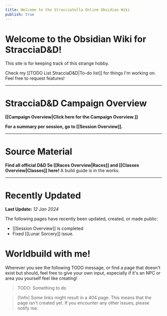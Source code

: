 ```yaml
---
title: Welcome to the Stracciatella Online Obsidian Wiki
publish: true
---
```

# Welcome to the Obsidian Wiki for StracciaD&D! 
This site is for keeping track of this strange hobby.

Check my [[TODO List StracciaD&D|To-do list]] for things I'm working on. Feel free to request features!
***
# StracciaD&D Campaign Overview
**[[Campaign Overview|Click here for the Campaign Overview.]]**

**For a summary per session, go to [[Session Overview]].**
***
# Source Material
 **Find all official D&D 5e [[Races Overview|Races]] and [[Classes Overview|Classes]] here!**
 A build guide is in the works.
***
# Recently Updated
**Last Update:** *12 Jan 2024*

The following pages have recently been updated, created, or made public:
- [[Session Overview]] is completed
- Fixed [[Lunar Sorcery]] issue.
# Worldbuild with me!
Wherever you see the following TODO message, or find a page that doesn't exist but should, feel free to give your own input, especially if it's an NPC or area you yourself feel like creating!
> TODO: Something to do

> [!info]
> Some links might result in a 404 page. This means that the page isn't created yet. 
> If you encounter any other issues, please notify me.